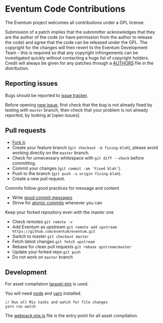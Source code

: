 # Eventum Code Contributions

The Eventum project welcomes all contributions under a GPL license.

Submission of a patch implies that the submmitter acknowledges that they are
the author of the code (or have permission from the author to release the code)
and agree that the code can be released under the GPL. The copyright for the
changes will then revert to the Eventum Development Team - this is required so
that any copyright infringements can be investigated quickly without contacting
a huge list of copyright holders. Credit will always be given for any patches
through a [AUTHORS](AUTHORS) file in the distribution.

## Reporting issues

Bugs should be reported to [issue tracker].

Before opening [new issue], first check that the bug is not already fixed by
testing with `master` branch, then check that your problem is not already
reported, by looking at [open issues].

[issue tracker]: https://github.com/eventum/eventum/issues
[new issue]: https://github.com/eventum/eventum/issues/new

## Pull requests

- [Fork it](https://github.com/eventum/eventum/fork).
- Create your feature branch (`git checkout -b fixing-blah`), please avoid working directly on the `master` branch.
- Check for unnecessary whitespace with `git diff --check` before committing.
- Commit your changes (`git commit -am 'Fixed blah'`).
- Push to the branch (`git push -u origin fixing-blah`).
- Create a new pull request.

Commits follow good practices for message and content
  - Write [good commit messages]
  - Strive for [atomic commits] whenever you can

[good commit messages]: http://chris.beams.io/posts/git-commit/
[atomic commits]: http://www.freshconsulting.com/atomic-commits/

Keep your forked repository even with the master one
- Check remotes `git remote -v`
- Add Eventum as upstream `git remote add upstream https://github.com/eventum/eventum.git`
- Switch to master `git checkout master`
- Fetch latest changes `git fetch upstream`
- Rebase for clean pull requests `git rebase upstream/master`
- Update your forked repo `git push`
- Do not work on `master` branch

## Development

For asset compilation [laravel-mix] is used.

You will need [node] and [yarn] installed.

```
// Run all Mix tasks and watch for file changes
yarn run watch
```

The [webpack.mix.js] file is the entry point for all asset compilation.

[webpack.mix.js]: webpack.mix.js
[laravel-mix]: https://laravel.com/docs/5.8/mix
[node]: https://nodejs.org/
[yarn]: https://yarnpkg.com/
